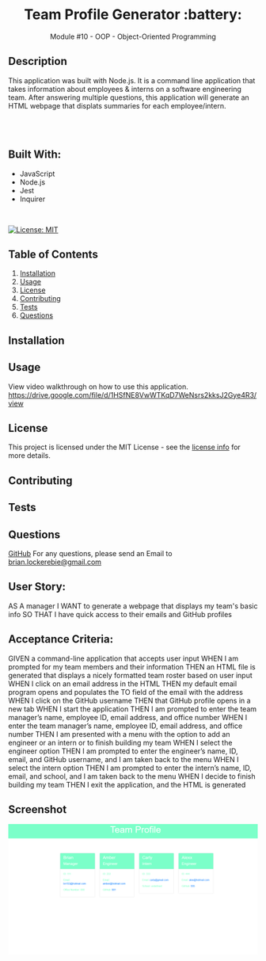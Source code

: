 <h1 align="center">Team Profile Generator :battery: </h1> 
<p align="center">Module #10 - OOP - Object-Oriented Programming</p>


## Description
This application was built with Node.js. It is a command line application that takes information about employees & interns on a software engineering team. After answering multiple questions, this application will generate an HTML webpage that displats summaries for each employee/intern. 
  
  <br/>
  <br/>

## Built With:
  * JavaScript
  * Node.js
  * Jest
  * Inquirer
  <br/>


  [![License: MIT](https://img.shields.io/badge/License-MIT-yellow.svg)](https://opensource.org/licenses/MIT)

  ## Table of Contents
  
  1. [ Installation ](#installation)
  2. [ Usage ](#usage)
  3. [ License ](#license)
  4. [ Contributing ](#contributing)
  5. [ Tests ](#tests)
  6. [ Questions ](#questions)
  

  <a name="installation"></a>
  ## Installation
  

  <a name="usage"></a>

  ## Usage
  View video walkthrough on how to use this application. https://drive.google.com/file/d/1HSfNE8VwWTKqD7WeNsrs2kksJ2Gye4R3/view
  
  <a name="license"></a>

  ## License
  This project is licensed under the MIT License - see the [license info](https://opensource.org/licenses/MIT) for more details.
  

  <a name="contributing"></a>

  ## Contributing
  

  <a name="tests"></a>

  ## Tests
  

  <a name="questions"></a>
  
  ## Questions

  [GitHub](https://github.com/brianlockerbie)
  For any questions, please send an Email to [brian.lockerebie@gmail.com](mailto:brian.lockerebie@gmail.com)

## User Story:
AS A manager
I WANT to generate a webpage that displays my team's basic info
SO THAT I have quick access to their emails and GitHub profiles

## Acceptance Criteria:
GIVEN a command-line application that accepts user input
WHEN I am prompted for my team members and their information
THEN an HTML file is generated that displays a nicely formatted team roster based on user input
WHEN I click on an email address in the HTML
THEN my default email program opens and populates the TO field of the email with the address
WHEN I click on the GitHub username
THEN that GitHub profile opens in a new tab
WHEN I start the application
THEN I am prompted to enter the team manager’s name, employee ID, email address, and office number
WHEN I enter the team manager’s name, employee ID, email address, and office number
THEN I am presented with a menu with the option to add an engineer or an intern or to finish building my team
WHEN I select the engineer option
THEN I am prompted to enter the engineer’s name, ID, email, and GitHub username, and I am taken back to the menu
WHEN I select the intern option
THEN I am prompted to enter the intern’s name, ID, email, and school, and I am taken back to the menu
WHEN I decide to finish building my team
THEN I exit the application, and the HTML is generated


## Screenshot
<img src="team-profile-generator-example.png">
